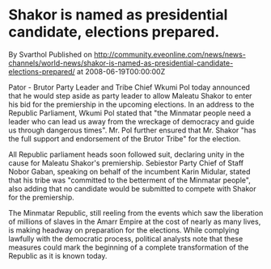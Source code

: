 # Shakor is named as presidential candidate, elections prepared.
By Svarthol
Published on http://community.eveonline.com/news/news-channels/world-news/shakor-is-named-as-presidential-candidate-elections-prepared/ at 2008-06-19T00:00:00Z

Pator - Brutor Party Leader and Tribe Chief Wkumi Pol today announced that he would step aside as party leader to allow Maleatu Shakor to enter his bid for the premiership in the upcoming elections. In an address to the Republic Parliament, Wkumi Pol stated that "the Minmatar people need a leader who can lead us away from the wreckage of democracy and guide us through dangerous times". Mr. Pol further ensured that Mr. Shakor "has the full support and endorsement of the Brutor Tribe" for the election.

All Republic parliament heads soon followed suit, declaring unity in the cause for Maleatu Shakor's premiership. Sebiestor Party Chief of Staff Nobor Gaban, speaking on behalf of the incumbent Karin Midular, stated that his tribe was "committed to the betterment of the Minmatar people", also adding that no candidate would be submitted to compete with Shakor for the premiership.

The Minmatar Republic, still reeling from the events which saw the liberation of millions of slaves in the Amarr Empire at the cost of nearly as many lives, is making headway on preparation for the elections. While complying lawfully with the democratic process, political analysts note that these measures could mark the beginning of a complete transformation of the Republic as it is known today.

